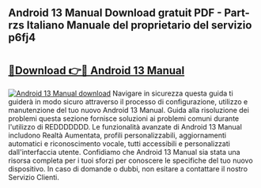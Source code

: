 ## Android 13 Manual Download gratuit PDF - Part-rzs Italiano Manuale del proprietario del servizio p6fj4

# <h2><a href="http://dfg1zh.blite.top/?on=Android+13+Manual">🔗Download 👉🔴 Android 13 Manual</a></h2>

[![Android 13 Manual download](https://i.imgur.com/lujVjoI.png)](http://dfg1zh.blite.top/?on=Android+13+Manual)
Navigare in sicurezza questa guida ti guiderà in modo sicuro attraverso il processo di configurazione, utilizzo e manutenzione del tuo nuovo Android 13 Manual. Guida alla risoluzione dei problemi questa sezione fornisce soluzioni ai problemi comuni durante l'utilizzo di REDDDDDDD. Le funzionalità avanzate di Android 13 Manual includono Realtà Aumentata, profili personalizzabili, aggiornamenti automatici e riconoscimento vocale, tutti accessibili e personalizzati dall'interfaccia utente. Confidiamo che Android 13 Manual sia stata una risorsa completa per i tuoi sforzi per conoscere le specifiche del tuo nuovo dispositivo. In caso di domande o dubbi, non esitare a contattare il nostro Servizio Clienti.
